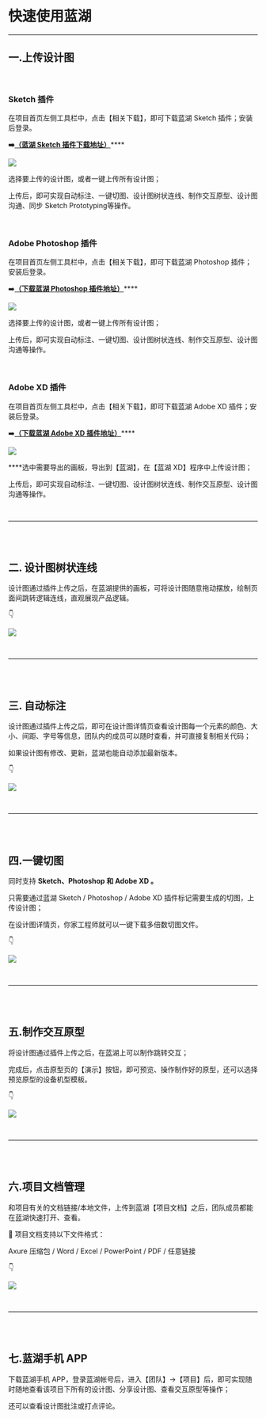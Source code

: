 # 快速使用蓝湖

---

## 一.上传设计图

&nbsp;     

### Sketch 插件
在项目首页左侧工具栏中，点击【相关下载】，即可下载蓝湖 Sketch 插件；安装后登录。

**➡️**[**（蓝湖 Sketch 插件下载地址）**](https://lanhuapp.com/mac)\*\*\*\*

![](../.gitbook/assets/1%20%285%29.png)



选择要上传的设计图，或者一键上传所有设计图；

上传后，即可实现自动标注、一键切图、设计图树状连线、制作交互原型、设计图沟通、同步 Sketch Prototyping等操作。

&nbsp;    

### Adobe Photoshop 插件

在项目首页左侧工具栏中，点击【相关下载】，即可下载蓝湖 Photoshop 插件；安装后登录。

➡️[**（下载蓝湖 Photoshop 插件地址）**](https://lanhuapp.com/ps)\*\*\*\*

![](../.gitbook/assets/1%20%288%29.png)

  
选择要上传的设计图，或者一键上传所有设计图；

上传后，即可实现自动标注、一键切图、设计图树状连线、制作交互原型、设计图沟通等操作。

&nbsp;    

### Adobe XD 插件

在项目首页左侧工具栏中，点击【相关下载】，即可下载蓝湖 Adobe XD 插件；安装后登录。

➡️[**（下载蓝湖 Adobe XD 插件地址）**](https://lanhuapp.com/xd)\*\*\*\*

![](../.gitbook/assets/1%20%289%29.png)

  
****选中需要导出的画板，导出到【蓝湖】，在【蓝湖 XD】程序中上传设计图；

上传后，即可实现自动标注、一键切图、设计图树状连线、制作交互原型、设计图沟通等操作。

&nbsp;    

---

&nbsp;    
&nbsp;    

## 二. 设计图树状连线


设计图通过插件上传之后，在蓝湖提供的画板，可将设计图随意拖动摆放，绘制页面间跳转逻辑连线，直观展现产品逻辑。

👇

![](../.gitbook/assets/27%20%281%29.gif)

&nbsp;    

---

&nbsp;    
&nbsp;    

## 三. 自动标注


设计图通过插件上传之后，即可在设计图详情页查看设计图每一个元素的颜色、大小、间距、字号等信息，团队内的成员可以随时查看，并可直接复制相关代码；

如果设计图有修改、更新，蓝湖也能自动添加最新版本。

👇

![](../.gitbook/assets/10%20%281%29.gif)

&nbsp;    

---

&nbsp;    
&nbsp;    

## 四.一键切图


同时支持 **Sketch、Photoshop 和 Adobe XD 。**

只需要通过蓝湖 Sketch / Photoshop / Adobe XD 插件标记需要生成的切图，上传设计图；

在设计图详情页，你家工程师就可以一键下载多倍数切图文件。

👇

![](../.gitbook/assets/17.gif)

&nbsp;    

---
&nbsp;    
&nbsp;    

## 五.制作交互原型


将设计图通过插件上传之后，在蓝湖上可以制作跳转交互；

完成后，点击原型页的【演示】按钮，即可预览、操作制作好的原型，还可以选择预览原型的设备机型模板。

👇

![](../.gitbook/assets/3.gif)

&nbsp;    

---

&nbsp;    
&nbsp;    

## 六.项目文档管理


和项目有关的文档链接/本地文件，上传到蓝湖【项目文档】之后，团队成员都能在蓝湖快速打开、查看。



💌 项目文档支持以下文件格式：

Axure 压缩包 / Word / Excel / PowerPoint / PDF / 任意链接

👇

![](../.gitbook/assets/32%20%281%29.gif)

&nbsp;    

---

&nbsp;    
&nbsp;    

## 七.蓝湖手机 APP

下载蓝湖手机 APP，登录蓝湖帐号后，进入【团队】→【项目】后，即可实现随时随地查看该项目下所有的设计图、分享设计图、查看交互原型等操作；

还可以查看设计图批注或打点评论。

&nbsp;    